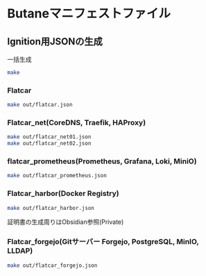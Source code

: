 # Butaneマニフェストファイル

## Ignition用JSONの生成

一括生成

```bash
make
```

### Flatcar

```bash
make out/flatcar.json
```

### Flatcar_net(CoreDNS, Traefik, HAProxy)

```bash
make out/flatcar_net01.json
make out/flatcar_net02.json
```

### flatcar_prometheus(Prometheus, Grafana, Loki, MiniO)

```bash
make out/flatcar_prometheus.json
```

### Flatcar_harbor(Docker Registry)

```bash
make out/flatcar_harbor.json
```

証明書の生成周りはObsidian参照(Private)

### Flatcar_forgejo(Gitサーバー Forgejo, PostgreSQL, MinIO, LLDAP)

```bash
make out/flatcar_forgejo.json
```
